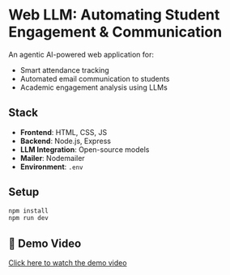 # Web LLM: Automating Student Engagement & Communication

An agentic AI-powered web application for:

- Smart attendance tracking
- Automated email communication to students
- Academic engagement analysis using LLMs

## Stack

- **Frontend**: HTML, CSS, JS
- **Backend**: Node.js, Express
- **LLM Integration**: Open-source models
- **Mailer**: Nodemailer
- **Environment**: `.env`

## Setup

```bash
npm install
npm run dev
```

## 🎥 Demo Video

[Click here to watch the demo video](https://github.com/user-attachments/assets/380f6a75-09a3-429c-9442-45a670cf6974)
